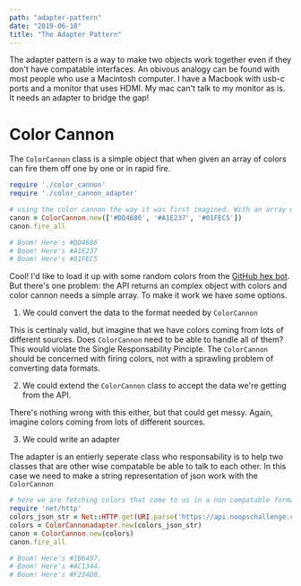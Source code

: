 ```yaml
---
path: "adapter-pattern"
date: "2019-06-10"
title: "The Adapter Pattern"
---
```


The adapter pattern is a way to make two objects work together even if they don't have compatable interfaces. An obivous analogy can be found with most people who use a Macintosh computer. I have a Macbook with usb-c ports and a monitor that uses HDMI. My mac can't talk to my monitor as is. It needs an adapter to bridge the gap!

# Color Cannon

The `ColorCannon` class is a simple object that when given an array of colors can fire them off one by one or in rapid fire.

```ruby
require './color_cannon'
require './color_cannon_adapter'

# using the color cannon the way it was first imagined. With an array of colors
canon = ColorCannon.new(['#DD4686', '#A1E237', '#01FEC5'])
canon.fire_all

# Boom! Here's #DD4686
# Boom! Here's #A1E237
# Boom! Here's #01FEC5
```


Cool! I'd like to load it up with some random colors from the [GitHub hex bot](https://github.com/noops-challenge/hexbot/). But there's one problem: the API returns an complex object with colors and color cannon needs a simple array. To make it work we have some options.

 1. We could convert the data to the format needed by `ColorCannon`

This is certinaly valid, but imagine that we have colors coming from lots of different sources. Does `ColorCannon` need to be able to handle all of them? This would violate the Single Responsability Pinciple. The `ColorCannon` should be concerned with firing colors, not with a sprawling problem of converting data formats.

 2. We could extend the `ColorCannon` class to accept the data we're getting from the API.

There's nothing wrong with this either, but that could get messy. Again, imagine colors coming from lots of different sources.

3. We could write an adapter

The adapter is an entierly seperate class who responsability is to help two classes that are other wise compatable be able to talk to each other. In this case we need to make a string representation of json work with the `ColorCannon`

```ruby
# here we are fetching colors that come to us in a non compatable format. An adapter encapsulates the conversion to make them compatable.
require 'net/http'
colors_json_str = Net::HTTP.get(URI.parse('https://api.noopschallenge.com/hexbot?count=3'))
colors = ColorCannonadapter.new(colors_json_str)
canon = ColorCannon.new(colors)
canon.fire_all

# Boom! Here's #1B6497.
# Boom! Here's #AC1344.
# Boom! Here's #F234D0.
```


